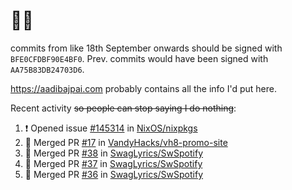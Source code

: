 # 👋🏻
<!--
**aadibajpai/aadibajpai** is a ✨ _special_ ✨ repository because its `README.md` (this file) appears on your GitHub profile.
-->
commits from like 18th September onwards should be signed with `BFE0CFDBF90E4BF0`. Prev. commits would have been signed with `AA75B83DB24703D6`.

https://aadibajpai.com probably contains all the info I'd put here.

Recent activity ~~so people can stop saying I do nothing~~:
<!--START_SECTION:activity-->
1. ❗️ Opened issue [#145314](https://github.com/NixOS/nixpkgs/issues/145314) in [NixOS/nixpkgs](https://github.com/NixOS/nixpkgs)
2. 🎉 Merged PR [#17](https://github.com/VandyHacks/vh8-promo-site/pull/17) in [VandyHacks/vh8-promo-site](https://github.com/VandyHacks/vh8-promo-site)
3. 🎉 Merged PR [#38](https://github.com/SwagLyrics/SwSpotify/pull/38) in [SwagLyrics/SwSpotify](https://github.com/SwagLyrics/SwSpotify)
4. 🎉 Merged PR [#37](https://github.com/SwagLyrics/SwSpotify/pull/37) in [SwagLyrics/SwSpotify](https://github.com/SwagLyrics/SwSpotify)
5. 🎉 Merged PR [#36](https://github.com/SwagLyrics/SwSpotify/pull/36) in [SwagLyrics/SwSpotify](https://github.com/SwagLyrics/SwSpotify)
<!--END_SECTION:activity-->
